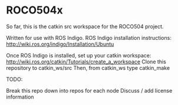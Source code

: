 # ROCO504x

So far, this is the catkin src workspace for the ROCO504 project.

Written for use with ROS Indigo.
ROS Indigo installation instructions: http://wiki.ros.org/indigo/Installation/Ubuntu

Once ROS Indigo is installed, set up your catkin workspace: http://wiki.ros.org/catkin/Tutorials/create_a_workspace
Clone this repository to catkin_ws/src
Then, from catkin_ws type catkin_make

TODO:

Break this repo down into repos for each node
Discuss / add license information
